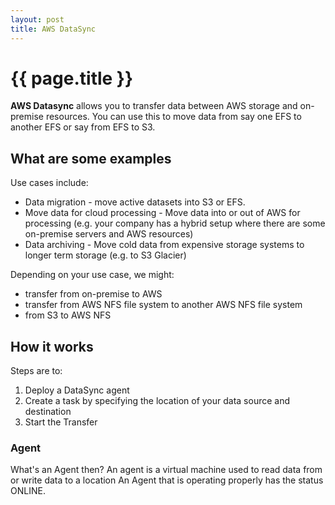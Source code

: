 ```yaml
---
layout: post
title: AWS DataSync
---
```



# {{ page.title }}

__AWS Datasync__ allows you to transfer data between AWS storage and on-premise resources.
You can use this to move data from say one EFS to another EFS or say from EFS to S3.

## What are some examples

Use cases include:

* Data migration - move active datasets into S3 or EFS.
* Move data for cloud processing - Move data into or out of AWS for processing (e.g. your company has a
  hybrid setup where there are some on-premise servers and AWS resources)
* Data archiving - Move cold data from expensive storage systems to longer term storage (e.g. to S3 Glacier)

Depending on your use case, we might:

* transfer from on-premise to AWS
* transfer from AWS NFS file system to another AWS NFS file system
* from S3 to AWS NFS

## How it works

Steps are to:

1. Deploy a DataSync agent
2. Create a task by specifying the location of your data source and destination
3. Start the Transfer

### Agent

What's an Agent then? An agent is a virtual machine used to read data from or write data to a location
An Agent that is operating properly has the status ONLINE.

